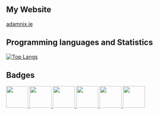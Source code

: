 ##  My Website </h1> <a href="https://adamnix.ie"> adamnix.ie
</a>

## Programming languages and Statistics

[![Top Langs](https://github-readme-stats.vercel.app/api/top-langs/?username=realadamnix&layout=donut&theme=dark)](https://github.com/anuraghazra/github-readme-stats)

## Badges

<a href="https://www.credly.com/badges/38a00d76-86ac-45c9-a2d4-27a5a87f8901/public_url">
    <img src="https://images.credly.com/size/110x110/images/0a6d331e-8abf-4272-a949-33f754569a76/CCNAENSA__1_.png" width="59" height="59">
<a href="https://www.credly.com/badges/3cf65f63-0029-4048-a712-959a88ba4cd6/public_url">
    <img src="https://github.com/realadamnix/realadamnix/assets/150264616/39edfd59-3c1e-4612-a029-7f732342674e" width="59" height="59">
</a>
<a href="https://www.credly.com/badges/7727ceee-8d52-48cf-a662-33b5a411935b">
    <img src="https://github.com/realadamnix/realadamnix/assets/150264616/84bd5ebc-8ecb-4de9-b438-3846d7d80425" width="59" height="59">
</a>
<a href="https://www.credly.com/badges/2fbe87f3-dc49-43fc-834a-fe06f4ba40ac">
    <img src="https://github.com/realadamnix/realadamnix/assets/150264616/1f28a210-38fa-41fe-b4b3-bdc809603106" width="59" height="59">
</a>
<a href="https://www.credly.com/badges/262ee8b0-e8f8-42a4-81e1-b01ccf0f2233">
    <img src="https://github.com/realadamnix/realadamnix/assets/150264616/1b98b61c-5bc4-473d-8256-141920c5cdaa" width="59" height="59">
</a>
<a href="https://www.credly.com/badges/da6441b4-22f7-49ee-9016-0104985acf0e">
    <img src="https://github.com/realadamnix/realadamnix/assets/150264616/ccb3e795-593d-432f-94c9-87bbc6ef7c38" width="59" height="59">
</a>

